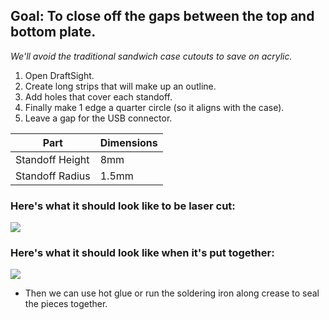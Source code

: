 ## Goal: To close off the gaps between the top and bottom plate.
_We'll avoid the traditional sandwich case cutouts to save on acrylic._
1. Open DraftSight.
2. Create long strips that will make up an outline.
4. Add holes that cover each standoff.
5. Finally make 1 edge a quarter circle (so it aligns with the case).
6. Leave a gap for the USB connector.

Part | Dimensions
--- | ---
Standoff Height | 8mm
Standoff Radius | 1.5mm

### Here's what it should look like to be laser cut:
![](https://i.imgur.com/vC62VbM.png)
### Here's what it should look like when it's put together:
![](https://i.imgur.com/uGPybnv.png)

* Then we can use hot glue or run the soldering iron along crease to seal the pieces together.